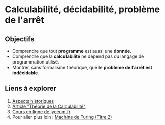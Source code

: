 # Calculabilité, décidabilité, problème de l'arrêt

## Objectifs
* Comprendre que tout **programme** est aussi une **donnée**.
* Comprendre que la **calculabilité** ne dépend pas du langage de programmation utilisé.
* Montrer, sans formalisme théorique, que le **problème de l’arrêt est indécidable**.

## Liens à explorer
1. [Aspects historiques](http://www.monlyceenumerique.fr/nsi_terminale/lp/lp1_calculabilite_decidabilite.php#1)
2. [Article "Théorie de la Calculabilité"](https://fr.wikipedia.org/wiki/Th%C3%A9orie_de_la_calculabilit%C3%A9#D%C3%A9finition_d'une_fonction_calculable)
3. [Cours en ligne de lyceum.fr](https://www.lyceum.fr/tg/nsi/4-langages-et-programmation/1-notion-de-programme)
4. Pour aller plus loin : [Machine de Turing (Titre 2)](http://www.monlyceenumerique.fr/nsi_terminale/lp/lp1_calculabilite_decidabilite.php#1)
